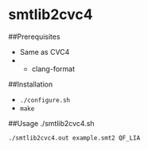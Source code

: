 # smtlib2cvc4

##Prerequisites
- Same as CVC4
- + clang-format

##Installation
- `./configure.sh`
- `make`

##Usage
./smtlib2cvc4.sh
```
./smtlib2cvc4.out example.smt2 QF_LIA
```
